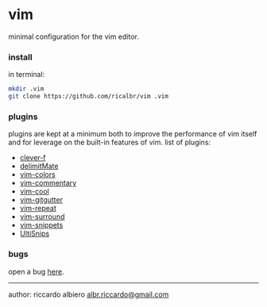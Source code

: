 # vim

minimal configuration for the vim editor.

### install
in terminal:
``` bash
mkdir .vim
git clone https://github.com/ricalbr/vim .vim
```

### plugins
plugins are kept at a minimum both to improve the performance of vim itself and for leverage on the built-in features of vim.
list of plugins:
- [clever-f](https://github.com/rhysd/clever-f.vim)
- [delimitMate](https://github.com/Raimondi/delimitMate)
- [vim-colors](https://github.com/ricalbr/vim-colors)
- [vim-commentary](https://github.com/tpope/vim-commentary)
- [vim-cool](https://github.com/romainl/vim-cool)
- [vim-gitgutter](https://github.com/airblade/vim-gitgutter)
- [vim-repeat](https://github.com/tpope/vim-repeat)
- [vim-surround](https://github.com/tpope/vim-surround)
- [vim-snippets](https://github.com/honza/vim-snippets)
- [UltiSnips](https://github.com/SirVer/ultisnips)

### bugs
open a bug [here](https://github.com/ricalbr/vim/issues).

---
author: riccardo albiero albr.riccardo@gmail.com
